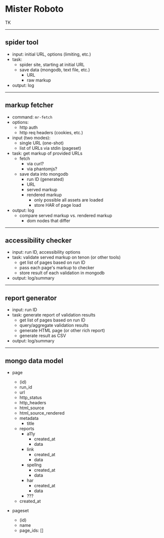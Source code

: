 # Mister Roboto

TK

----

## spider tool

* input: initial URL, options (limiting, etc.)
* task:
  * spider site, starting at initial URL
  * save data (mongodb, text file, etc.)
    * URL
    * raw markup
* output: log

----

## markup fetcher

* command: `mr-fetch`
* options:
  * http auth
  * http req headers (cookies, etc.)
* input (two modes):
  * single URL (one-shot)
  * list of URLs via stdin (pageset)
* task: get markup of provided URLs
  * fetch
    * via curl?
    * via phantomjs?
  * save data into mongodb
    * run ID (generated)
    * URL
    * served markup
    * rendered markup
      * only possible all assets are loaded
      * store HAR of page load
* output: log
  * compare served markup vs. rendered markup
    * dom nodes that differ

----

## accessibility checker

* input: run ID, accessibility options
* task: validate served markup on tenon (or other tools)
  * get list of pages based on run ID
  * pass each page's markup to checker
  * store result of each validation in mongodb
* output: log/summary

----

## report generator

* input: run ID
* task: generate report of validation results
  * get list of pages based on run ID
  * query/aggregate validation results
  * generate HTML page (or other rich report)
  * generate result as CSV
* output: log/summary


----

## mongo data model

* page
  * (id)
  * run_id
  * url
  * http_status
  * http_headers
  * html_source
  * html_source_rendered
  * metadata
    * title
  * reports
    * a11y
      * created_at
      * data
    * link
      * created_at
      * data
    * spellng
      * created_at
      * data
    * har
      * created_at
      * data
    * ???
  * created_at

* pageset
  * (id)
  * name
  * page_ids: []
